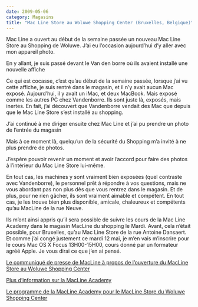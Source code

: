 ```yaml
---
date: 2009-05-06
category: Magasins
title: "Mac Line Store au Woluwe Shopping Center (Bruxelles, Belgique)"
---
```


Mac Line a ouvert au début de la semaine passée un nouveau Mac Line Store au Shopping de Woluwe.
J’ai eu l’occasion aujourd’hui d’y aller avec mon appareil photo.

En y allant, je suis passé devant le Van den borre où ils avaient installé une nouvelle affiche

Ce qui est cocasse, c’est qu’au début de la semaine passée, lorsque j’ai vu cette affiche, je suis rentré dans le magasin, et il n’y avait aucun Mac exposé.
Aujourd’hui, il y avait un iMac, et deux MacBook. Mais exposé comme les autres PC chez Vandenborre. Ils sont juste là, exposés, mais inertes.
En fait, j’ai découvert que Vandenborre vendait des Mac que depuis que le Mac Line Store s’est installé au shopping.

J’ai continué à me diriger ensuite chez Mac Line et j’ai pu prendre un photo de l’entrée du magasin

Mais à ce moment là, quelqu’un de la sécurité du Shopping m’a invité à ne plus prendre de photos.

J’espère pouvoir revenir un moment et avoir l’accord pour faire des photos à l’intérieur du Mac Line Store lui-même.

En tout cas, les machines y sont vraiment bien exposées (quel contraste avec Vandenborre), le personnel prêt à répondre à vos questions, mais ne vous abordant pas non plus dès que vous rentrez dans le magasin. Et de plus, pour ne rien gâcher, ils sont vraiment aimable et compétent. En tout cas, je les trouve bien plus disponible, amicale, chaleureux et compétents qu’au MacLine de la rue Neuve.

Ils m’ont ainsi appris qu’il sera possible de suivre les cours de la Mac Line Academy dans le magasin MacLine du shopping le Mardi. Avant, cela n’était possible, pour Bruxelles, qu’au Mac Line Store de la rue Antoine Dansaert. Et comme j’ai congé justement ce mardi 12 mai, je m’en vais m’inscrire pour le cours
Mac OS X Focus 13H00-15H00, cours donné par un formateur agréé Apple. Je vous dirai ce que j’en ai pensé.

[Le communiqué de presse de MacLine à propos de l’ouverture du MacLine Store au Woluwe Shopping Center][CP]

[Plus d’information sur la MacLine Academy][Cours]

[Le programme de la MacLine Academy pour le MacLine Store du Woluwe Shopping Center][Programme]

[CP]: https://web.archive.org/web/20210617204937/http://www.macline.be/home/index.php?option=com_content&task=view&id=346&Itemid=1247
[Cours]: https://web.archive.org/web/20210617204937/http://www.macline.be/home/index.php?option=com_content&task=view&id=337&Itemid=1233
[Programme]: https://web.archive.org/web/20210617204937/http://www.macline.be/download/academy/woluwe.pdf
